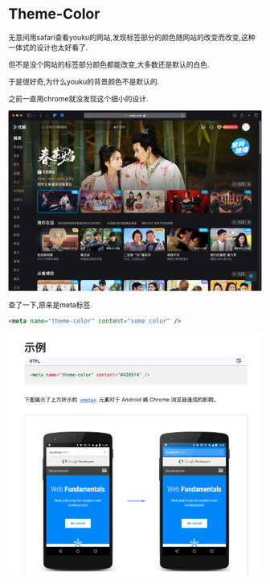 # Theme-Color

无意间用safari查看youku的网站,发现标签部分的颜色随网站的改变而改变,这种一体式的设计也太好看了.

但不是没个网站的标签部分颜色都能改变,大多数还是默认的白色.

于是很好奇,为什么youku的背景颜色不是默认的.

之前一直用chrome就没发现这个细小的设计.

![image-20241030181133326](./img/image-20241030181133326.png)

查了一下,原来是meta标签.

```html
<meta name="theme-color" content="some color" />
```

![image-20241030181411295](./img/image-20241030181411295.png)



